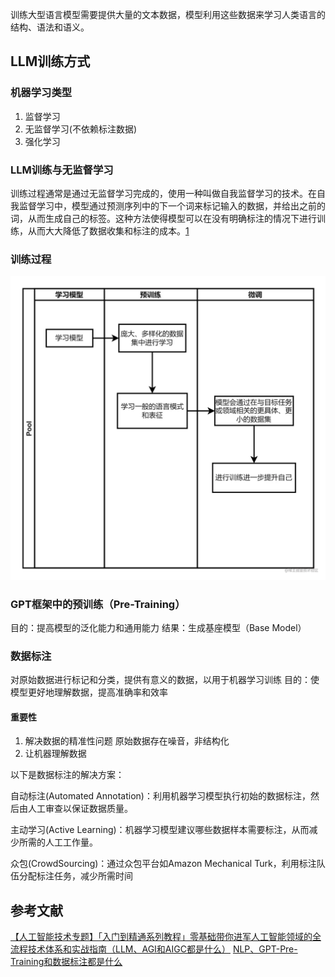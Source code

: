 训练大型语言模型需要提供大量的文本数据，模型利用这些数据来学习人类语言的结构、语法和语义。

## LLM训练方式
### 机器学习类型
1. 监督学习
2. 无监督学习(不依赖标注数据)
3. 强化学习

### LLM训练与无监督学习
训练过程通常是通过无监督学习完成的，使用一种叫做自我监督学习的技术。在自我监督学习中，模型通过预测序列中的下一个词来标记输入的数据，并给出之前的词，从而生成自己的标签。这种方法使得模型可以在没有明确标注的情况下进行训练，从而大大降低了数据收集和标注的成本。[1](https://juejin.cn/post/7242965902877917245)

### 训练过程
![训练过程](./img/01.awebp)

### GPT框架中的预训练（Pre-Training）
目的：提高模型的泛化能力和通用能力
结果：生成基座模型（Base Model）

### 数据标注
对原始数据进行标记和分类，提供有意义的数据，以用于机器学习训练
目的：使模型更好地理解数据，提高准确率和效率
#### 重要性
1. 解决数据的精准性问题
原始数据存在噪音，非结构化
2. 让机器理解数据

以下是数据标注的解决方案：


自动标注(Automated Annotation)：利用机器学习模型执行初始的数据标注，然后由人工审查以保证数据质量。


主动学习(Active Learning)：机器学习模型建议哪些数据样本需要标注，从而减少所需的人工工作量。


众包(CrowdSourcing)：通过众包平台如Amazon Mechanical Turk，利用标注队伍分配标注任务，减少所需时间

## 参考文献
[【人工智能技术专题】「入门到精通系列教程」零基础带你进军人工智能领域的全流程技术体系和实战指南（LLM、AGI和AIGC都是什么）](https://juejin.cn/post/7242965902877917245)
[NLP、GPT-Pre-Training和数据标注都是什么](https://juejin.cn/post/7243311106685059129)

